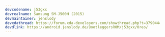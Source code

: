 ```yaml
---
devcodename: j53gxx
devrealname: Samsung SM-J500H (2015)
devmaintainer: jenslody
devxdathread: https://forum.xda-developers.com/showthread.php?t=3790444
devdlink: https://android.jenslody.de/BootleggersROM/j53gxx/Oreo/
---
```


